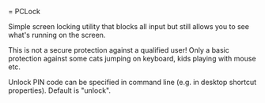 = PCLock

Simple screen locking utility that blocks all input but still allows you to see what's running on the screen.

This is not a secure protection against a qualified user! Only a basic protection against some cats jumping on keyboard, kids playing with mouse etc.

Unlock PIN code can be specified in command line (e.g. in desktop shortcut properties). Default is "unlock".
